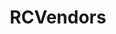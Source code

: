 ---
title: RCVendors
crosslinks:
- RC_Vendor_Sources
- Etizolam
- RCSources
- ResearchChemSource
- drunk
- 1p_LSD_Sources
- RCSupplies
- Psychonaut
- researchchemicals
---